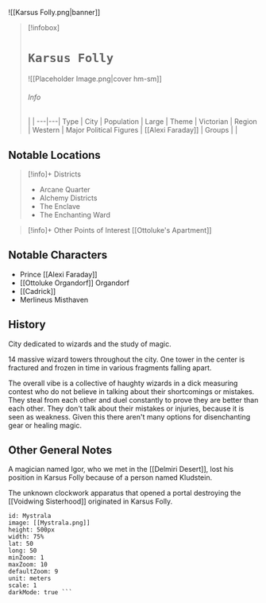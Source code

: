 ![[Karsus Folly.png|banner]] 
> [!infobox]
> # `Karsus Folly` 
> ![[Placeholder Image.png|cover hm-sm]]
> ###### Info
>   |   |
> ---|---|
> Type | City | 
> Population | Large | 
> Theme | Victorian |
> Region | Western  |
> Major Political Figures | [[Alexi Faraday]] |
> Groups | |

## Notable Locations
> [!info]+ Districts  
> - Arcane Quarter
> - Alchemy Districts
> - The Enclave
> - The Enchanting Ward

> [!info]+ Other Points of Interest
> [[Ottoluke's Apartment]] 

## Notable Characters
- Prince [[Alexi Faraday]]
- [[Ottoluke Organdorf]] Organdorf
- [[Cadrick]] 
- Merlineus Misthaven

## History
City dedicated to wizards and the study of magic. 

14 massive wizard towers throughout the city. One tower in the center is fractured and frozen in time in various fragments falling apart.

The overall vibe is a collective of haughty wizards in a dick measuring contest who do not believe in talking about their shortcomings or mistakes. They steal from each other and duel constantly to prove they are better than each other. They don't talk about their mistakes or injuries, because it is seen as weakness. Given this there aren't many options for disenchanting gear or healing magic.

## Other General Notes
A magician named Igor, who we met in the [[Delmiri Desert]], lost his position in Karsus Folly because of a person named Kludstein.

The unknown clockwork apparatus that opened a portal destroying the [[Voidwing Sisterhood]] originated in Karsus Folly.

```leaflet 
id: Mystrala
image: [[Mystrala.png]] 
height: 500px 
width: 75%
lat: 50
long: 50
minZoom: 1 
maxZoom: 10 
defaultZoom: 9
unit: meters 
scale: 1
darkMode: true ```